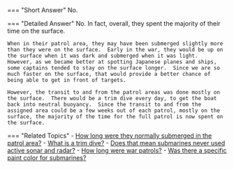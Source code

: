 
=== "Short Answer"
    No.

=== "Detailed Answer"
    No.  In fact, overall, they spent the majority of their time on the surface.

    When in their patrol area, they may have been submerged slightly more than they were on the surface.  Early in the war, they would be up on the surface when it was dark and submerged when it was light.  However, as we became better at spotting Japanese planes and ships, some captains tended to stay on the surface longer.  Since we are so much faster on the surface, that would provide a better chance of being able to get in front of targets.

    However, the transit to and from the patrol areas was done mostly on the surface.  There would be a trim dive every day, to get the boat back into neutral buoyancy.  Since the transit to and from the assigned area could be a few weeks out of each patrol, mostly on the surface, the majority of the time for the full patrol is now spent on the surface.

=== "Related Topics"
    - [How long were they normally submerged in the patrol area?](../FAQs/how-long-were-they-normally-submerged-in-the-patrol-area.md)
    - [What is a trim dive?](../FAQs/what-is-a-trim-dive.md)
    - [Does that mean submarines never used active sonar and radar?](../FAQs/does-that-mean-submarines-never-used-active-sonar-and-radar.md)
    - [How long were war patrols?](../FAQs/how-long-were-war-patrols.md)
    - [Was there a specific paint color for submarines?](../FAQs/was-there-a-specific-paint-color-for-submarines.md)
